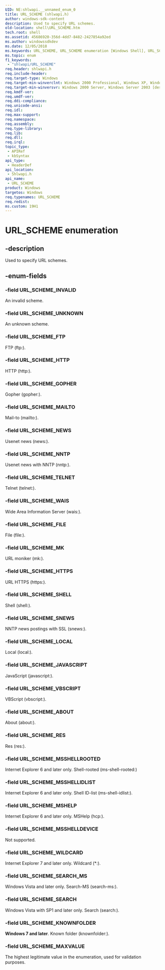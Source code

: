 ```yaml
---
UID: NE:shlwapi.__unnamed_enum_0
title: URL_SCHEME (shlwapi.h)
author: windows-sdk-content
description: Used to specify URL schemes.
old-location: shell\URL_SCHEME.htm
tech.root: shell
ms.assetid: 45686920-356d-4dd7-8482-2427854a92ed
ms.author: windowssdkdev
ms.date: 12/05/2018
ms.keywords: URL_SCHEME, URL_SCHEME enumeration [Windows Shell], URL_SCHEME_ABOUT, URL_SCHEME_FILE, URL_SCHEME_FTP, URL_SCHEME_GOPHER, URL_SCHEME_HTTP, URL_SCHEME_HTTPS, URL_SCHEME_INVALID, URL_SCHEME_JAVASCRIPT, URL_SCHEME_KNOWNFOLDER, URL_SCHEME_LOCAL, URL_SCHEME_MAILTO, URL_SCHEME_MAXVALUE, URL_SCHEME_MK, URL_SCHEME_MSHELP, URL_SCHEME_MSSHELLDEVICE, URL_SCHEME_MSSHELLIDLIST, URL_SCHEME_MSSHELLROOTED, URL_SCHEME_NEWS, URL_SCHEME_NNTP, URL_SCHEME_RES, URL_SCHEME_SEARCH, URL_SCHEME_SEARCH_MS, URL_SCHEME_SHELL, URL_SCHEME_SNEWS, URL_SCHEME_TELNET, URL_SCHEME_UNKNOWN, URL_SCHEME_VBSCRIPT, URL_SCHEME_WAIS, URL_SCHEME_WILDCARD, _win32_URL_SCHEME, shell.URL_SCHEME, shlwapi/URL_SCHEME, shlwapi/URL_SCHEME_ABOUT, shlwapi/URL_SCHEME_FILE, shlwapi/URL_SCHEME_FTP, shlwapi/URL_SCHEME_GOPHER, shlwapi/URL_SCHEME_HTTP, shlwapi/URL_SCHEME_HTTPS, shlwapi/URL_SCHEME_INVALID, shlwapi/URL_SCHEME_JAVASCRIPT, shlwapi/URL_SCHEME_KNOWNFOLDER, shlwapi/URL_SCHEME_LOCAL, shlwapi/URL_SCHEME_MAILTO, shlwapi/URL_SCHEME_MAXVALUE, shlwapi/URL_SCHEME_MK, shlwapi/URL_SCHEME_MSHELP, shlwapi/URL_SCHEME_MSSHELLDEVICE, shlwapi/URL_SCHEME_MSSHELLIDLIST, shlwapi/URL_SCHEME_MSSHELLROOTED, shlwapi/URL_SCHEME_NEWS, shlwapi/URL_SCHEME_NNTP, shlwapi/URL_SCHEME_RES, shlwapi/URL_SCHEME_SEARCH, shlwapi/URL_SCHEME_SEARCH_MS, shlwapi/URL_SCHEME_SHELL, shlwapi/URL_SCHEME_SNEWS, shlwapi/URL_SCHEME_TELNET, shlwapi/URL_SCHEME_UNKNOWN, shlwapi/URL_SCHEME_VBSCRIPT, shlwapi/URL_SCHEME_WAIS, shlwapi/URL_SCHEME_WILDCARD
ms.topic: enum
f1_keywords: 
 - "shlwapi/URL_SCHEME"
req.header: shlwapi.h
req.include-header: 
req.target-type: Windows
req.target-min-winverclnt: Windows 2000 Professional, Windows XP, Windows Vista, Windows 7 [desktop apps only]
req.target-min-winversvr: Windows 2000 Server, Windows Server 2003 [desktop apps only]
req.kmdf-ver: 
req.umdf-ver: 
req.ddi-compliance: 
req.unicode-ansi: 
req.idl: 
req.max-support: 
req.namespace: 
req.assembly: 
req.type-library: 
req.lib: 
req.dll: 
req.irql: 
topic_type:
 - APIRef
 - kbSyntax
api_type:
 - HeaderDef
api_location:
 - Shlwapi.h
api_name:
 - URL_SCHEME
product: Windows
targetos: Windows
req.typenames: URL_SCHEME
req.redist: 
ms.custom: 19H1
---
```


# URL_SCHEME enumeration


## -description


Used to specify URL schemes.


## -enum-fields




### -field URL_SCHEME_INVALID

An invalid scheme.


### -field URL_SCHEME_UNKNOWN

An unknown scheme.


### -field URL_SCHEME_FTP

FTP (ftp:).


### -field URL_SCHEME_HTTP

HTTP (http:).


### -field URL_SCHEME_GOPHER

Gopher (gopher:).


### -field URL_SCHEME_MAILTO

Mail-to (mailto:).


### -field URL_SCHEME_NEWS

Usenet news (news:).


### -field URL_SCHEME_NNTP

Usenet news with NNTP (nntp:).


### -field URL_SCHEME_TELNET

Telnet (telnet:).


### -field URL_SCHEME_WAIS

Wide Area Information Server (wais:).


### -field URL_SCHEME_FILE

File (file:).


### -field URL_SCHEME_MK

URL moniker (mk:).


### -field URL_SCHEME_HTTPS

URL HTTPS (https:).


### -field URL_SCHEME_SHELL

Shell (shell:).


### -field URL_SCHEME_SNEWS

NNTP news postings with SSL (snews:).


### -field URL_SCHEME_LOCAL

Local (local:).


### -field URL_SCHEME_JAVASCRIPT

JavaScript (javascript:).


### -field URL_SCHEME_VBSCRIPT

VBScript (vbscript:).


### -field URL_SCHEME_ABOUT

About (about:).


### -field URL_SCHEME_RES

Res (res:).


### -field URL_SCHEME_MSSHELLROOTED

Internet Explorer 6 and later only. Shell-rooted (ms-shell-rooted:)


### -field URL_SCHEME_MSSHELLIDLIST

Internet Explorer 6 and later only. Shell ID-list (ms-shell-idlist:).


### -field URL_SCHEME_MSHELP

Internet Explorer 6 and later only. MSHelp (hcp:).


### -field URL_SCHEME_MSSHELLDEVICE

Not supported.


### -field URL_SCHEME_WILDCARD

Internet Explorer 7 and later only. Wildcard (*:).


### -field URL_SCHEME_SEARCH_MS

Windows Vista and later only. Search-MS (search-ms:).


### -field URL_SCHEME_SEARCH

Windows Vista with SP1 and later only. Search (search:).


### -field URL_SCHEME_KNOWNFOLDER

<b>Windows 7 and later</b>. Known folder (knownfolder:).


### -field URL_SCHEME_MAXVALUE

The highest legitimate value in the enumeration, used for validation purposes.

